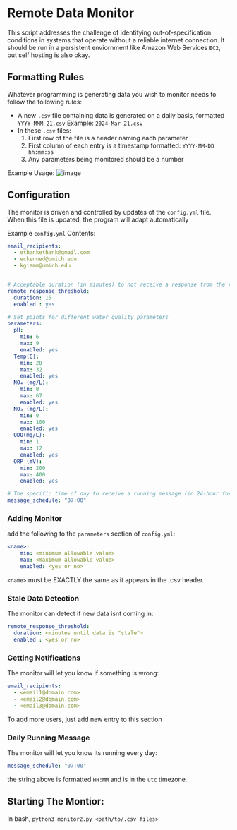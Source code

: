 # Remote Data Monitor
This script addresses the challenge of identifying out-of-specification conditions in systems that operate without a reliable internet connection. It should be run in a persistent enviornment like Amazon Web Services `EC2`, but self hosting is also okay. 
## Formatting Rules
Whatever programming is generating data you wish to monitor needs to follow the following rules:
-  A new `.csv` file containing data is generated on a daily basis, formatted `YYYY-MMM-21.csv` Example: `2024-Mar-21.csv`
- In these `.csv` files:	
  1. First row of the file is a header naming each parameter
  2. First column of each entry is a timestamp formatted: `YYYY-MM-DD hh:mm:ss`
  3. Any parameters being monitored should be a number
 

Example Usage:
![image](https://github.com/faded-giant/AA-waste-water-monitor/assets/59129127/775e4fff-cb6f-425c-92fd-ee2542978c61)

## Configuration
The monitor is driven and controlled by updates of the `config.yml` file. When this file is updated, the program will adapt automatically

Example `config.yml` Contents:

```yaml
email_recipients:
  - ethankethank@gmail.com
  - eckenned@umich.edu
  - kgiamm@umich.edu


# Acceptable duration (in minutes) to not receive a response from the remote system
remote_response_threshold:
  duration: 15
  enabled : yes

# Set points for different water quality parameters
parameters:
  pH:
    min: 6
    max: 9
    enabled: yes
  Temp(C):
    min: 20
    max: 32
    enabled: yes
  NO₄ (mg/L):
    min: 0
    max: 67
    enabled: yes
  NO₃ (mg/L):
    min: 0
    max: 100
    enabled: yes
  ODO(mg/L):
    min: 1
    max: 12
    enabled: yes
  ORP (mV):
    min: 200
    max: 400
    enabled: yes

# The specific time of day to receive a running message (in 24-hour format) NOTE: This is in UTC time
message_schedule: "07:00"
```

### Adding Monitor
add the following to the `parameters` section of `config.yml`:
```yaml
<name>:
    min: <minimum allowable value>
    max: <maximum allowable value>
    enabled: <yes or no>
```
`<name>` must be EXACTLY the same as it appears in the .csv header. 

### Stale Data Detection
The monitor can detect if new data isnt coming in:
```yaml
remote_response_threshold:
  duration: <minutes until data is "stale">
  enabled : <yes or no>
```

### Getting Notifications 
The monitor will let you know if something is wrong:
```yaml
email_recipients:
  - <email1@domain.com>
  - <email2@domain.com>
  - <email3@domain.com>
```
To add more users, just add new entry to this section
### Daily Running Message
The monitor will let you know its running every day:
```yaml
message_schedule: "07:00"
```
the string above is formatted `HH:MM` and is in the `utc` timezone.


## Starting The Montior:

In bash, `python3 monitor2.py <path/to/.csv files>`


